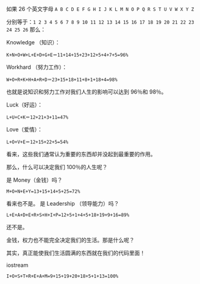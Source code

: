 如果 26 个英文字母 `A B C D E F G H I J K L M N O P Q R S T U V W X Y Z`

分别等于：`1 2 3 4 5 6 7 8 9 10 11 12 13 14 15 16 17 18 19 20 21 22 23 24 25 26` 那么：

Knowledge （知识）：

`K+N+O+W+L+E+D+G+E＝11+14+15+23+12+5+4+7+5=96%`

Workhard （努力工作）：

`W+O+R+K+H+A+R+D＝23+15+18+11+8+1+18+4=98%`

也就是说知识和努力工作对我们人生的影响可以达到 96％和 98％。

Luck（好运）：

`L+U+C+K＝12+21+3+11=47%`

Love（爱情）：

`L+O+V+E＝12+15+22+5=54%`

看来，这些我们通常认为重要的东西却并没起到最重要的作用。

那么，什么可以决定我们 100％的人生呢？

是 Money（金钱）吗？

`M+O+N+E+Y=13+15+14+5+25=72%`

看来也不是。 是 Leadership （领导能力）吗？

`L+E+A+D+E+R+S+H+I+P=12+5+1+4+5+18+19+9+16=89%`

还不是。

金钱，权力也不能完全决定我们的生活。那是什么呢？

其实，真正能使我们生活圆满的东西就在我们的代码里面！

iostream

`I+O+S+T+R+E+A+M=9+15+19+20+18+5+1+13=100%`


